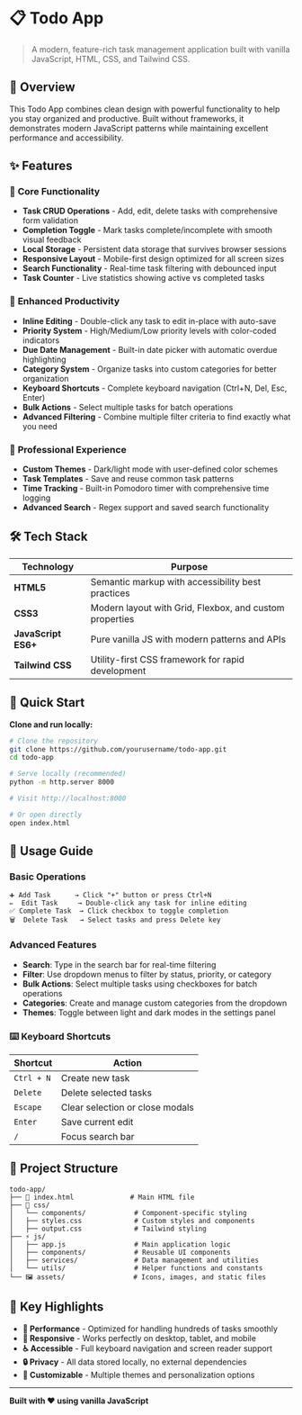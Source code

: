 # 📋 Todo App

> A modern, feature-rich task management application built with vanilla JavaScript, HTML, CSS, and Tailwind CSS.

## 🌟 Overview

This Todo App combines clean design with powerful functionality to help you stay organized and productive. Built without frameworks, it demonstrates modern JavaScript patterns while maintaining excellent performance and accessibility.

## ✨ Features

### 🎯 **Core Functionality**
- **Task CRUD Operations** - Add, edit, delete tasks with comprehensive form validation
- **Completion Toggle** - Mark tasks complete/incomplete with smooth visual feedback
- **Local Storage** - Persistent data storage that survives browser sessions
- **Responsive Layout** - Mobile-first design optimized for all screen sizes
- **Search Functionality** - Real-time task filtering with debounced input
- **Task Counter** - Live statistics showing active vs completed tasks

### 🚀 **Enhanced Productivity**
- **Inline Editing** - Double-click any task to edit in-place with auto-save
- **Priority System** - High/Medium/Low priority levels with color-coded indicators
- **Due Date Management** - Built-in date picker with automatic overdue highlighting
- **Category System** - Organize tasks into custom categories for better organization
- **Keyboard Shortcuts** - Complete keyboard navigation (Ctrl+N, Del, Esc, Enter)
- **Bulk Actions** - Select multiple tasks for batch operations
- **Advanced Filtering** - Combine multiple filter criteria to find exactly what you need

### 🎨 **Professional Experience**
- **Custom Themes** - Dark/light mode with user-defined color schemes
- **Task Templates** - Save and reuse common task patterns
- **Time Tracking** - Built-in Pomodoro timer with comprehensive time logging
- **Advanced Search** - Regex support and saved search functionality

## 🛠️ Tech Stack

| Technology | Purpose |
|------------|---------|
| **HTML5** | Semantic markup with accessibility best practices |
| **CSS3** | Modern layout with Grid, Flexbox, and custom properties |
| **JavaScript ES6+** | Pure vanilla JS with modern patterns and APIs |
| **Tailwind CSS** | Utility-first CSS framework for rapid development |

## 🚀 Quick Start

**Clone and run locally:**

```bash
# Clone the repository
git clone https://github.com/yourusername/todo-app.git
cd todo-app

# Serve locally (recommended)
python -m http.server 8000

# Visit http://localhost:8000

# Or open directly
open index.html
```

## 📖 Usage Guide

### Basic Operations
```
➕ Add Task      → Click "+" button or press Ctrl+N
✏️  Edit Task     → Double-click any task for inline editing  
✅ Complete Task  → Click checkbox to toggle completion
🗑️  Delete Task   → Select tasks and press Delete key
```

### Advanced Features
- **Search**: Type in the search bar for real-time filtering
- **Filter**: Use dropdown menus to filter by status, priority, or category
- **Bulk Actions**: Select multiple tasks using checkboxes for batch operations
- **Categories**: Create and manage custom categories from the dropdown
- **Themes**: Toggle between light and dark modes in the settings panel

### ⌨️ Keyboard Shortcuts

| Shortcut | Action |
|----------|--------|
| `Ctrl + N` | Create new task |
| `Delete` | Delete selected tasks |
| `Escape` | Clear selection or close modals |
| `Enter` | Save current edit |
| `/` | Focus search bar |

## 📁 Project Structure

```
todo-app/
├── 📄 index.html              # Main HTML file
├── 🎨 css/
│   └── components/            # Component-specific styling
│   ├── styles.css             # Custom styles and components
│   ├── output.css             # Tailwind styling
├── ⚡ js/
│   ├── app.js                 # Main application logic
│   ├── components/            # Reusable UI components
│   ├── services/              # Data management and utilities
│   └── utils/                 # Helper functions and constants
└── 🖼️ assets/                 # Icons, images, and static files
```

## 🎯 Key Highlights

- **🚀 Performance** - Optimized for handling hundreds of tasks smoothly
- **📱 Responsive** - Works perfectly on desktop, tablet, and mobile
- **♿ Accessible** - Full keyboard navigation and screen reader support
- **🔒 Privacy** - All data stored locally, no external dependencies
- **🎨 Customizable** - Multiple themes and personalization options

---

**Built with ❤️ using vanilla JavaScript**

